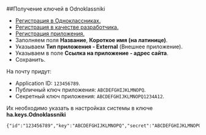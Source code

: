 ##Получение ключей в Odnoklassniki

* [Регистрация в Одноклассниках.][1]
* [Регистрация в качестве разработчика.][2]
* [Регистрация приложения.][3]
* Заполняем поля **Название**, **Короткое имя (на латинице)**.
* Указываем **Тип приложения - External** (Внешнее приложение).
* Указываем в поле **Ссылка на приложение - адрес сайта**.
* Сохранить.

На почту придут:  

* Application ID: `123456789`.
* Публичный ключ приложения: `ABCDEFGHIJKLMNOPQ`.
* Секретный ключ приложения: `ABCDEFGHIJKLMNOPQ1234A12`.

Их необходимо указать в настройках системы в ключе **ha.keys.Odnoklassniki**
```
{"id":"123456789","key":"ABCDEFGHIJKLMNOPQ","secret":"ABCDEFGHIJKLMNOPQ1234A12"}
```

[1]: http://www.odnoklassniki.ru/dk?st.cmd=anonymRegistrationEdit&st._aid=AnonymMain_Register_RegisterEdit
[2]: http://www.odnoklassniki.ru/devaccess
[3]: http://odnoklassniki.ru/dk?st.cmd=appEdit&st._aid=Apps_Info_MyDev_AddApp
